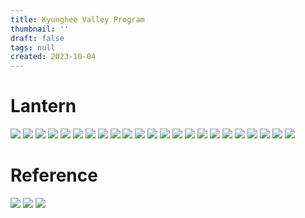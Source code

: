 ```yaml
---
title: Kyunghee Valley Program
thumbnail: ''
draft: false
tags: null
created: 2023-10-04
---
```


# Lantern

![](df3ea0152de347339a4e63f0f8866cf5RdWnlUibaumZZ1fW-0%201.jpg)
![](df3ea0152de347339a4e63f0f8866cf5RdWnlUibaumZZ1fW-1%201.jpg)
![](df3ea0152de347339a4e63f0f8866cf5RdWnlUibaumZZ1fW-2%201.jpg)
![](df3ea0152de347339a4e63f0f8866cf5RdWnlUibaumZZ1fW-3%201.jpg)
![](df3ea0152de347339a4e63f0f8866cf5RdWnlUibaumZZ1fW-4%201.jpg)
![](df3ea0152de347339a4e63f0f8866cf5RdWnlUibaumZZ1fW-5%201.jpg)
![](df3ea0152de347339a4e63f0f8866cf5RdWnlUibaumZZ1fW-6%201.jpg)
![](df3ea0152de347339a4e63f0f8866cf5RdWnlUibaumZZ1fW-7%201.jpg)
![](df3ea0152de347339a4e63f0f8866cf5RdWnlUibaumZZ1fW-8%201.jpg)
![](df3ea0152de347339a4e63f0f8866cf5RdWnlUibaumZZ1fW-9%201.jpg)
![](df3ea0152de347339a4e63f0f8866cf5RdWnlUibaumZZ1fW-10%201.jpg)
![](df3ea0152de347339a4e63f0f8866cf5RdWnlUibaumZZ1fW-11%201.jpg)
![](df3ea0152de347339a4e63f0f8866cf5RdWnlUibaumZZ1fW-12%201.jpg)
![](df3ea0152de347339a4e63f0f8866cf5RdWnlUibaumZZ1fW-13%201.jpg)
![](df3ea0152de347339a4e63f0f8866cf5RdWnlUibaumZZ1fW-14%201.jpg)
![](df3ea0152de347339a4e63f0f8866cf5RdWnlUibaumZZ1fW-15%201.jpg)
![](df3ea0152de347339a4e63f0f8866cf5RdWnlUibaumZZ1fW-16%201.jpg)
![](df3ea0152de347339a4e63f0f8866cf5RdWnlUibaumZZ1fW-17%201.jpg)
![](df3ea0152de347339a4e63f0f8866cf5RdWnlUibaumZZ1fW-18%201.jpg)
![](df3ea0152de347339a4e63f0f8866cf5RdWnlUibaumZZ1fW-19%201.jpg)
![](df3ea0152de347339a4e63f0f8866cf5RdWnlUibaumZZ1fW-20%201.jpg)
![](df3ea0152de347339a4e63f0f8866cf5RdWnlUibaumZZ1fW-21%201.jpg)
![](df3ea0152de347339a4e63f0f8866cf5RdWnlUibaumZZ1fW-22%201.jpg)

# Reference

![](Pasted%20image%2020231004094056.jpg)
![](Pasted%20image%2020231004094102.jpg)
![](Pasted%20image%2020231004094110.jpg)
